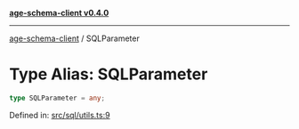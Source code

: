[**age-schema-client v0.4.0**](../index.md)

***

[age-schema-client](../index.md) / SQLParameter

# Type Alias: SQLParameter

```ts
type SQLParameter = any;
```

Defined in: [src/sql/utils.ts:9](https://github.com/standardbeagle/ageSchemaClient/blob/main/src/sql/utils.ts#L9)
